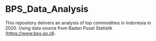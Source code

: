 # BPS_Data_Analysis
This repository delivers an analysis of top commodities in Indonesia in 2020. Using data source from Badan Pusat Statistik (https://www.bps.go.id).
